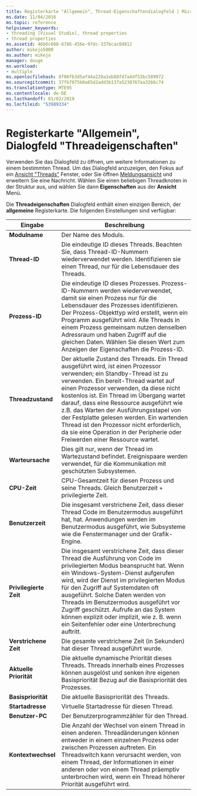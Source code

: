 ```yaml
---
title: Registerkarte "Allgemein", Thread-Eigenschaftendialogfeld | Microsoft-Dokumentation
ms.date: 11/04/2016
ms.topic: reference
helpviewer_keywords:
- threading [Visual Studio], thread properties
- thread properties
ms.assetid: 46b6c668-6786-456e-97dc-337bcac0d812
author: mikejo5000
ms.author: mikejo
manager: douge
ms.workload:
- multiple
ms.openlocfilehash: 8f06fb3d5af44a220a1eb88fd7a4df53bc589972
ms.sourcegitcommit: 37fb7075b0a65d2add3b137a5230767aa3266c74
ms.translationtype: MTE95
ms.contentlocale: de-DE
ms.lasthandoff: 01/02/2019
ms.locfileid: "53989334"
---
```

# <a name="general-tab-thread-properties-dialog-box"></a>Registerkarte "Allgemein", Dialogfeld "Threadeigenschaften"
Verwenden Sie das Dialogfeld zu öffnen, um weitere Informationen zu einem bestimmten Thread. Um das Dialogfeld anzuzeigen, den Fokus auf ein [Ansicht "Threads"](../debugger/threads-view.md) Fenster, oder Sie öffnen [Meldungsansicht](../debugger/messages-view.md) und erweitern Sie eine Nachricht. Wählen Sie einen beliebigen Threadknoten in der Struktur aus, und wählen Sie dann **Eigenschaften** aus der **Ansicht** Menü.  
  
 Die **Threadeigenschaften** Dialogfeld enthält einen einzigen Bereich, der **allgemeine** Registerkarte. Die folgenden Einstellungen sind verfügbar:  
  
|Eingabe|Beschreibung|  
|-----------|-----------------|  
|**Modulname**|Der Name des Moduls.|  
|**Thread-ID**|Die eindeutige ID dieses Threads. Beachten Sie, dass Thread-ID-Nummern wiederverwendet werden. Identifizieren sie einen Thread, nur für die Lebensdauer des Threads.|  
|**Prozess-ID**|Die eindeutige ID dieses Prozesses. Prozess-ID-Nummern werden wiederverwendet, damit sie einen Prozess nur für die Lebensdauer des Prozesses identifizieren. Der Prozess-Objekttyp wird erstellt, wenn ein Programm ausgeführt wird. Alle Threads in einem Prozess gemeinsam nutzen denselben Adressraum und haben Zugriff auf die gleichen Daten. Wählen Sie diesen Wert zum Anzeigen der Eigenschaften die Prozess-ID.|  
|**Threadzustand**|Der aktuelle Zustand des Threads. Ein Thread ausgeführt wird, ist einen Prozessor verwenden; ein Standby-Thread ist zu verwenden. Ein bereit-Thread wartet auf einen Prozessor verwenden, da diese nicht kostenlos ist. Ein Thread im Übergang wartet darauf, dass eine Ressource ausgeführt wie z.B. das Warten der Ausführungsstapel von der Festplatte gelesen werden. Ein wartenden Thread ist den Prozessor nicht erforderlich, da sie eine Operation in der Peripherie oder Freiwerden einer Ressource wartet.|  
|**Warteursache**|Dies gilt nur, wenn der Thread im Wartezustand befindet. Ereignispaare werden verwendet, für die Kommunikation mit geschützten Subsystemen.|  
|**CPU-Zeit**|CPU-Gesamtzeit für diesen Prozess und seine Threads. Gleich Benutzerzeit + privilegierte Zeit.|  
|**Benutzerzeit**|Die insgesamt verstrichene Zeit, dass dieser Thread Code im Benutzermodus ausgeführt hat, hat. Anwendungen werden im Benutzermodus ausgeführt, wie Subsysteme wie die Fenstermanager und der Grafik-Engine.|  
|**Privilegierte Zeit**|Die insgesamt verstrichene Zeit, dass dieser Thread die Ausführung von Code im privilegierten Modus beansprucht hat. Wenn ein Windows-System-Dienst aufgerufen wird, wird der Dienst im privilegierten Modus für den Zugriff auf Systemdaten oft ausgeführt. Solche Daten werden von Threads im Benutzermodus ausgeführt vor Zugriff geschützt. Aufrufe an das System können explizit oder implizit, wie z. B. wenn ein Seitenfehler oder eine Unterbrechung auftritt.|  
|**Verstrichene Zeit**|Die gesamte verstrichene Zeit (in Sekunden) hat dieser Thread ausgeführt wurde.|  
|**Aktuelle Priorität**|Die aktuelle dynamische Priorität dieses Threads. Threads innerhalb eines Prozesses können ausgelöst und senken ihre eigenen Basispriorität Bezug auf die Basispriorität des Prozesses.|  
|**Basispriorität**|Die aktuelle Basispriorität des Threads.|  
|**Startadresse**|Virtuelle Startadresse für diesen Thread.|  
|**Benutzer-PC**|Der Benutzerprogrammzähler für den Thread.|  
|**Kontextwechsel**|Die Anzahl der Wechsel von einem Thread in einen anderen. Threadänderungen können entweder in einem einzelnen Prozess oder zwischen Prozessen auftreten. Ein Threadswitch kann verursacht werden, von einem Thread, der Informationen in einer anderen oder von einem Thread präemptiv unterbrochen wird, wenn ein Thread höherer Priorität ausgeführt wird.|